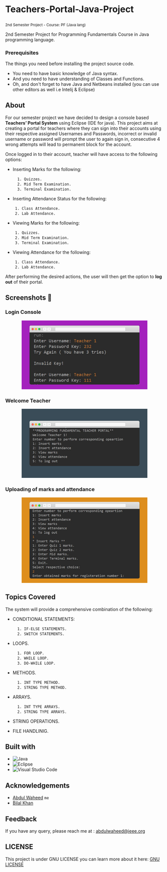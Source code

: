 # Teachers-Portal-Java-Project
<sub> 2nd Semester Project - Course: PF (Java lang)</sub>

2nd Semester Project for Programming Fundamentals Course in Java programming language.

### Prerequisites

The things you need before installing the project source code.

- You need to have basic knowledge of Java syntax.
- And you need to have understanding of Classes and Functions.
- Oh, and don't forget to have Java and Netbeans installed (you can use other editors as well i.e Intelij & Eclipse)

## About

For our semester project we have decided to design a console based **Teachers’ Portal System** 
using Eclipse (IDE for java). 
This project aims at creating a portal for teachers where they can 
sign into their accounts using their respective assigned Usernames and Passwords, incorrect or 
invalid username or password will prompt the user to again sign in, consecutive 4 wrong 
attempts will lead to permanent block for the account. 

Once logged in to their account, teacher will have access to the following options:

- Inserting Marks for the following:

        1. Quizzes.
        2. Mid Term Examination.
        3. Terminal Examination.
-  Inserting Attendance Status for the following:

        1. Class Attendance.
        2. Lab Attendance.
-  Viewing Marks for the following:

        1. Quizzes.
        2. Mid Term Examination.
        3. Terminal Examination.
-  Viewing Attendance for the following:

        1. Class Attendance.
        2. Lab Attendance.

After performing the desired actions, the user will then get the option to **log out** of their portal.


## Screenshots :camera_flash:

<h3> Login Console </h3>
<p align="center">
    <img src="/images/Snap1.jpeg" width="400px" />    
</p>
<h3> Welcome Teacher </h3>
<p align="center">
    <img src="/images/Snap2.jpeg" width="400px" />
</p>
<h3> Uploading of marks and attendance </h3>
<p align="center">
    <img src="/images/Snap3.jpeg" width="400px" />    
</p>



## Topics Covered

The system will provide a comprehensive combination of the following:
- CONDITIONAL STATEMENTS:

        1. IF-ELSE STATEMENTS.
        2. SWITCH STATEMENTS.
- LOOPS.

        1. FOR LOOP.
        2. WHILE LOOP.
        3. DO-WHILE LOOP.
- METHODS.

        1. INT TYPE METHOD.
        2. STRING TYPE METHOD.
- ARRAYS.

        1. INT TYPE ARRAYS.
        2. STRING TYPE ARRAYS.
- STRING OPERATIONS.
- FILE HANDLINIG.


## Built with
- ![Java](https://img.shields.io/badge/java-%23ED8B00.svg?style=for-the-badge&logo=java&logoColor=white)
- ![Eclipse](https://img.shields.io/badge/Eclipse-FE7A16.svg?style=for-the-badge&logo=Eclipse&logoColor=white)
- ![Visual Studio Code](https://img.shields.io/badge/Visual%20Studio%20Code-0078d7.svg?style=for-the-badge&logo=visual-studio-code&logoColor=white)

## Acknowledgements
-  [Abdul Waheed](https://github.com/captainWaheed) `me`
- [Bilal Khan]() 

## Feedback
If you have any query, please reach me at : abdulwaheed@ieee.org

## LICENSE
This project is under GNU LICENSE you can learn more about it here: [GNU LICENSE](LICENSE)
